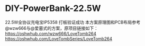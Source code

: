 # DIY-PowerBank-22.5W
22.5W全协议充电宝IP5358
打板验证成功
本方案原理图和PCB布局参考@wzw666与@爱墓式的方案，原项目链接如下：
https://oshwhub.com/wzw666/LoveTomb264
https://oshwhub.com/LoveTombSeries/LoveTomb264
